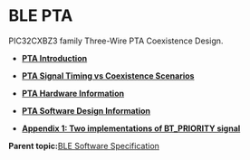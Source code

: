 # BLE PTA

PIC32CXBZ3 family Three-Wire PTA Coexistence Design.

-   **[PTA Introduction](GUID-17F8991D-014C-4C71-8E6F-F0B51108EF67.md)**  

-   **[PTA Signal Timing vs Coexistence Scenarios](GUID-CC6C348D-E5DA-4D88-88C9-9531FBA4F0DA.md)**  

-   **[PTA Hardware Information](GUID-DC2BAB3C-1EAE-4F5B-80D5-AFEDEB43B1B8.md)**  

-   **[PTA Software Design Information](GUID-7F65351A-2FDD-4618-A75F-D30076CE2470.md)**  

-   **[Appendix 1: Two implementations of BT\_PRIORITY signal](GUID-EC775209-0B45-4AD8-AEDA-73E8D99548C9.md)**  


**Parent topic:**[BLE Software Specification](GUID-DFE1CA7F-A3A4-45E7-8C93-8074C4AC5D05.md)

